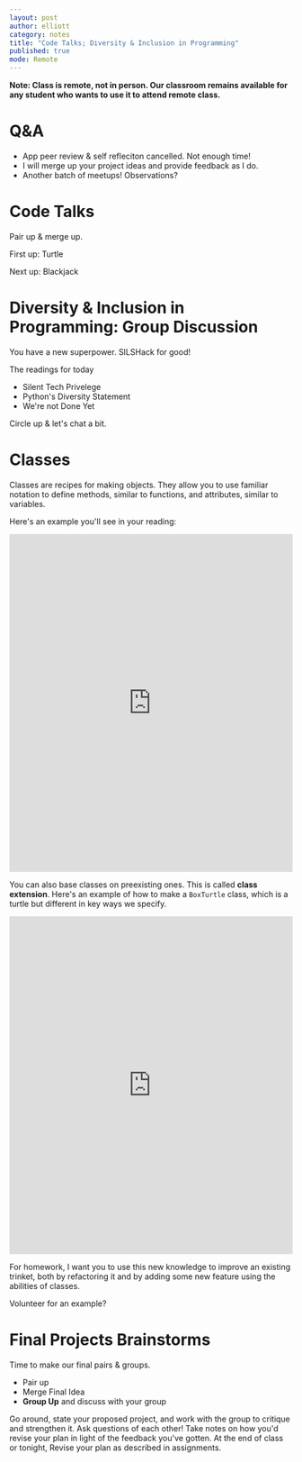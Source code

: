 ```yaml
---
layout: post
author: elliott
category: notes
title: "Code Talks; Diversity & Inclusion in Programming"
published: true
mode: Remote
---
```



**Note: Class is remote, not in person. Our classroom remains available for any student who wants to use it to attend remote class.**

# Q&A

* App peer review & self refleciton cancelled.  Not enough time!
* I will merge up your project ideas and provide feedback as I do.
* Another batch of meetups!  Observations?

# Code Talks

Pair up & merge up.

First up: Turtle

Next up: Blackjack

# Diversity & Inclusion in Programming: Group Discussion

You have a new superpower.  SILSHack for good!

The readings for today

- Silent Tech Privelege
- Python's Diversity Statement
- We're not Done Yet

Circle up & let's chat a bit.

# Classes

Classes are recipes for making objects.  They allow you to use familiar notation to define methods, similar to functions, and attributes, similar to variables.

Here's an example you'll see in your reading:

<iframe src="https://trinket.io/embed/python3/15442d2e1a" width="100%" height="600" frameborder="0" marginwidth="0" marginheight="0" allowfullscreen></iframe>

You can also base classes on preexisting ones.  This is called **class extension**.  Here's an example of how to make a `BoxTurtle` class, which is a turtle but different in key ways we specify.

<iframe src="https://trinket.io/embed/python/84d92ea244" width="100%" height="600" frameborder="0" marginwidth="0" marginheight="0" allowfullscreen></iframe>

For homework, I want you to use this new knowledge to improve an existing trinket, both by refactoring it and by adding some new feature using the abilities of classes.

Volunteer for an example?

# Final Projects Brainstorms

Time to make our final pairs & groups.

* Pair up
* Merge Final Idea
* **Group Up** and discuss with your group

Go around, state your proposed project, and work with the group to critique and strengthen it.  Ask questions of each other!  Take notes on how you'd revise your plan in light of the feedback you've gotten.  At the end of class or tonight, Revise your plan as described in assignments.
